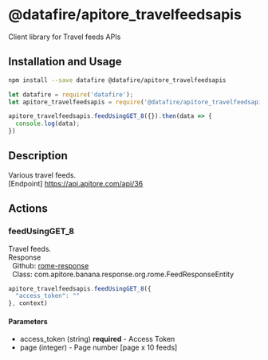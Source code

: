 # @datafire/apitore_travelfeedsapis

Client library for Travel feeds APIs

## Installation and Usage
```bash
npm install --save datafire @datafire/apitore_travelfeedsapis
```

```js
let datafire = require('datafire');
let apitore_travelfeedsapis = require('@datafire/apitore_travelfeedsapis').create();

apitore_travelfeedsapis.feedUsingGET_8({}).then(data => {
  console.log(data);
})
```

## Description
Various travel feeds.<BR />[Endpoint] https://api.apitore.com/api/36

## Actions
### feedUsingGET_8
Travel feeds.<BR />Response<BR />&nbsp; Github: <a href="https://github.com/keigohtr/apitore-response-parent/tree/master/rome-response">rome-response</a><BR />&nbsp; Class: com.apitore.banana.response.org.rome.FeedResponseEntity<BR />


```js
apitore_travelfeedsapis.feedUsingGET_8({
  "access_token": ""
}, context)
```

#### Parameters
* access_token (string) **required** - Access Token
* page (integer) - Page number [page x 10 feeds]

